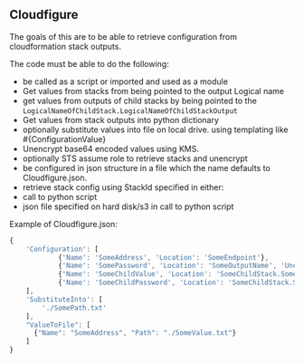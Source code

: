 ## Cloudfigure ##

The goals of this are to be able to retrieve configuration from cloudformation stack outputs.

The code must be able to do the following:

- be called as a script or imported and used as a module
- Get values from stacks from being pointed to the output Logical name
- get values from outputs of child stacks by being pointed to the `LogicalNameOfChildStack.LogicalNameOfChildStackOutput`
- Get values from stack outputs into python dictionary 
- optionally substitute values into file on local drive. using templating like #{ConfigurationValue}
- Unencrypt base64 encoded values using KMS. 
- optionally STS assume role to retrieve stacks and unencrypt 
- be configured in json structure in a file which the name defaults to Cloudfigure.json.
- retrieve stack config using StackId specified in either:
 - call to python script
 - json file specified on hard disk/s3 in call to python script



Example of Cloudfigure.json:

``` javascript
{
    'Configuration': [      
            {'Name': 'SomeAddress', 'Location': 'SomeEndpoint'},
            {'Name': 'SomePassword', 'Location': 'SomeOutputName', 'Unencrypt': true},
            {'Name': 'SomeChildValue', 'Location': 'SomeChildStack.SomeOutputName'},
            {'Name': 'SomeChildPassword', 'Location': 'SomeChildStack.SomeOutputName', 'Unencrypt': true}      
    ],
    'SubstituteInto': [
        './SomePath.txt'
    ],
    "ValueToFile": [
      {"Name": "SomeAddress", "Path": "./SomeValue.txt"}
    ]
} 
```


